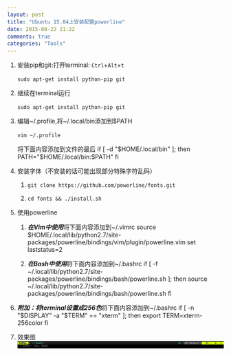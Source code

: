 ```yaml
---
layout: post
title: "Ubuntu 15.04上安装配置powerline"
date: 2015-08-22 21:22
comments: true
categories: "Tools"
---
```


1. 安装pip和git:打开terminal: `Ctrl`+`Alt`+`t`

   `sudo apt-get install python-pip git`

2. 继续在terminal运行

   `sudo apt-get install python-pip git`

3. 编辑~/.profile,将~/.local/bin添加到$PATH

   `vim ~/.profile`

   将下面内容添加到文件的最后
       if [ -d "$HOME/.local/bin" ]; then
         PATH="$HOME/.local/bin:$PATH"
       fi
4. 安装字体（不安装的话可能出现部分特殊字符乱码）

   1) `git clone https://github.com/powerline/fonts.git`

   2) `cd fonts && ./install.sh`

5. 使用powerline

   1) ***在Vim中使用***将下面内容添加到~/.vimrc
       source $HOME/.local/lib/python2.7/site-packages/powerline/bindings/vim/plugin/powerline.vim
       set laststatus=2

   2) ***在Bash中使用***将下面内容添加到~/.bashrc
       if [ -f ~/.local/lib/python2.7/site-packages/powerline/bindings/bash/powerline.sh ]; then
         source ~/.local/lib/python2.7/site-packages/powerline/bindings/bash/powerline.sh
       fi

6. ***附加：将terminal设置成256色***将下面内容添加到~/.bashrc
       if [ -n "$DISPLAY" -a "$TERM" == "xterm" ]; then
         export TERM=xterm-256color
       fi
7. 效果图
      ![powerline](/images/powerline.png)
